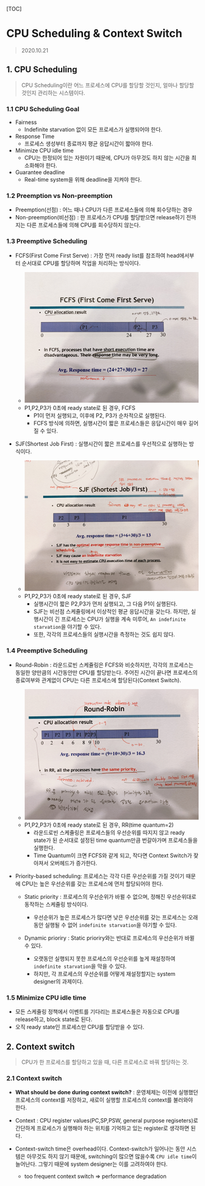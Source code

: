[TOC]

# CPU Scheduling & Context Switch

> 2020.10.21



## 1. CPU Scheduling

> CPU Scheduling이란 어느 프로세스에 CPU를 할당할 것인지, 얼마나 할당할 것인지 관리하는 시스템이다.



### 1.1 CPU Scheduling Goal



- Fairness
  - Indefinite starvation 없이 모든 프로세스가 실행되어야 한다.
- Response Time
  - 프로세스 생성부터 종료까지 평균 응답시간이 짧아야 한다.
- Minimize CPU idle time
  - CPU는 한정되어 있는 자원이기 때문에, CPU가 아무것도 하지 않는 시간을 최소화해야 한다.
- Guarantee deadline
  -  Real-time system을 위해 deadline을 지켜야 한다.



### 1.2 Preemption vs Non-preemption

- Preemption(선점) : 어느 때나 CPU가 다른 프로세스들에 의해 회수당하는 경우
- Non-preemption(비선점) : 한 프로세스가 CPU를 할당받으면 release하기 전까지는 다른 프로세스들에 의해 CPU를 회수당하지 않는다.



### 1.3 Preemptive Scheduling

- FCFS(First Come First Serve) : 가장 먼저 ready list를 참조하여 head에서부터 순서대로 CPU를 할당하며 작업을 처리하는 방식이다.
  - ![FCFS](.\img\FCFS.jpg)
  - P1,P2,P3가 0초에 ready state로 된 경우, FCFS
    - P1이 먼저 실행되고, 이후에 P2, P3가 순차적으로 실행된다.
    - FCFS 방식에 의하면, 실행시간이 짧은 프로세스들은 응답시간이 매우 길어질 수 있다.



- SJF(Shortest Job First) : 실행시간이 짧은 프로세스를 우선적으로 실행하는 방식이다.
  - ![SJF](.\img\SJF.jpg)
  - P1,P2,P3가 0초에 ready state로 된 경우, SJF
    - 실행시간이 짧은 P2,P3가 먼저 실행되고, 그 다음 P1이 실행된다.
    - SJF는 비선점 스케쥴링에서 이상적인 평균 응답시간을 갖는다. 하지만, 실행시간이 긴 프로세스는 CPU가 실행을 계속 미루어, `An indefinite starvation`을 야기할 수 있다.
    - 또한, 각각의 프로세스들의 실행시간을 측정하는 것도 쉽지 않다.



### 1.4 Preemptive Scheduling

- Round-Robin : 라운드로빈 스케쥴링은 FCFS와 비슷하지만, 각각의 프로세스는 동일한 양만큼의 시간동안만 CPU를 할당받는다. 주어진 시간이 끝나면 프로세스의 종료여부와 관계없이 CPU는 다른 프로세스에 할당된다(Context Switch).
  - ![RoundRobin](.\img\RoundRobin.jpg)
  - P1,P2,P3가 0초에 ready state로 된 경우, RR(time quantum=2)
    - 라운드로빈 스케쥴링은 프로세스들의 우선순위를 따지지 않고 ready state가 된 순서대로 설정된 time quantum만큼 번갈아가며 프로세스들을 실행한다.
    - Time Quantum이 크면 FCFS와 같게 되고, 작다면 Context Switch가 잦아져서 오버헤드가 증가한다.



- Priority-based scheduling: 프로세스는 각각 다른 우선순위를 가질 것이기 때문에 CPU는 높은 우선순위를 갖는 프로세스에 먼저 할당되어야 한다.

  

  - Static priority : 프로세스의 우선순위가 바뀔 수 없으며, 정해진 우선순위대로 동작하는 스케쥴링 방식이다. 
    - 우선순위가 높은 프로세스가 많다면 낮은 우선순위를 갖는 프로세스는 오래동안 실행될 수 없어 `indefinite starvation`을 야기할 수 있다.

  

  - Dynamic prioriry : Static prioriry와는 반대로 프로세스의 우선순위가 바뀔 수 있다.
    - 오랫동안 실행되지 못한 프로세스의 우선순위를 높게 재설정하여 `indefinite starvation`을 막을 수 있다.
    - 하지만, 각 프로세스의 우선순위를 어떻게 재설정할지는 system designer의 과제이다.



### 1.5 Minimize CPU idle time

- 모든 스케쥴링 정책에서 이벤트를 기다리는 프로세스들은 자동으로 CPU를 release하고, block state로 된다.
- 오직 ready state인 프로세스만 CPU를 할당받을 수 있다.



## 2. Context switch

> CPU가 한 프로세스를 할당하고 있을 때, 다른 프로세스로 바꿔 할당하는 것.



### 2.1 Context switch

- **What should be done during context switch?** : 운영체제는 이전에 실행했던 프로세스의 context를 저장하고, 새로이 실행할 프로세스의 context를 불러와야 한다.

- Context : CPU register values(PC,SP,PSW, general purpose regiseters)로 간단하게 프로세스가 실행해야 하는 위치를 기억하고 있는 register로 생각하면 된다.
- Context-switch time은 overhead이다. Context-switch가 일어나는 동안 시스템은 아무것도 하지 않기 때문에, switching이 많으면 많을수록 `CPU idle time`이 늘어난다. 그렇기 때문에 system designer는 이를 고려하여야 한다.
  - too frequent context switch => performance degradation

